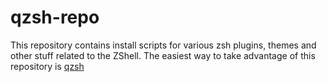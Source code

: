 # qzsh-repo

This repository contains install scripts for various zsh plugins, themes and other stuff related to the ZShell.
The easiest way to take advantage of this repository is [qzsh](https://github.com/SkyyySi/qzsh)